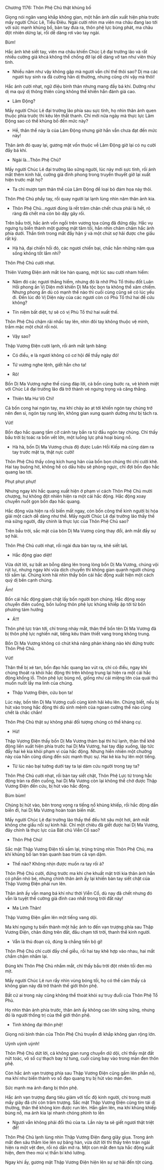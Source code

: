 




Chương 1176: Thôn Phệ Chủ thật khủng bố


Giọng nói ngân vang khắp không gian, một hắn ảnh dần xuất hiện phía trước mấy người Chúc Lê, Tiểu Điêu. Ngài cười nhìn ma viên ma châu đang lao tới với sức mạnh khủng bố, bàn tay đưa ra, thôn phệ lực bùng phát, ma châu đột nhiên dừng lại, rồi dễ dàng rơi vào tay ngài.

Bùm!

Hắc ảnh khẽ siết tay, viên ma châu khiến Chúc Lê đại trưởng lão và rất nhiều cường giả khcá không thể chống đỡ lại dễ dàng vỡ tan như viên thủy tinh.

- Nhiều năm như vậy không gặp mà ngươi vẫn chỉ thế thôi sao? Dị ma các ngươi tuy sinh ra đã cường hãn dị thường, nhưng cũng chỉ vậy mà thôi!

Hắc ảnh cười nhạt, ngữ điệu bình thản nhưng mang đầy bá khí. Dường như dị ma quỷ dị thông thiên cũng không thể khiến hắn đánh giá cao.

- Lâm Động?

Mấy người Chúc Lê đại trưởng lão phía sau sực tỉnh, họ nhìn thân ảnh quen thuộc phía trước thì kêu lên thất thanh. Chỉ mới nửa ngày mà thực lực Lâm Động sao có thể khủng bố đến mức này?

- Hề, thân thể này là của Lâm Động nhưng giờ hắn vẫn chưa đạt đến mức này!

Thân ảnh đó quay lại, gương mặt vốn thuộc về Lâm Động giờ lại có nụ cười đầy bá khí.

- Ngài là…Thôn Phệ Chủ?

Mấy người Chúc Lê đại trưởng lão sững người, lúc này mới sực tỉnh, rồi ánh mắt thêm kinh hãi, cường giả đỉnh phong trong truyền thuyết giờ lại xuất hiện trước mặt họ?

- Ta chỉ mượn tạm thân thể của Lâm Động để loại bỏ đám họa này thôi.

Thôn Phệ Chủ phẩy tay, rồi quay người lại lạnh lùng nhìn năm thân ảnh kia.

- Thôn Phệ Chủ…ngươi đúng là rết trăm chân chết chưa phải là hết, rõ ràng đã chết mà còn bò dậy gây rối.

Trên bầu trời, hắc ảnh vốn ngồi trên vương tọa cũng đã đứng dậy. Hắc vụ ngưng tụ biến thành một gương mặt tăm tối, hắn nhìn chăm chăm hắc ảnh phía dưới. Thần tình trong mắt đầy hận ý và một chút sợ hãi được che giấu rất kỹ.

- Hà hà, đại chiến hồi đó, các ngươi chiến bại, chắc hẳn những năm qua sống không tốt lắm nhỉ?

Thôn Phệ Chủ cười nhạt.

Thiên Vương Điện ánh mắt lóe hàn quang, một lúc sau cười nham hiểm:

- Năm đó các ngươi thắng hiểm, nhưng đó là nhờ Phù Tổ thiêu đốt Luân Hồi phong ấn Vị Diện mới khiến Dị Ma tộc bọn ta không thể xâm chiếm. Nhưng phong ấn dù có mạnh thế nào thì cuối cùng cũng sẽ có lúc yếu đi. Đến lúc đó Vị Diện này của các ngươi còn có Phù Tổ thứ hai để cứu không?

- Tín niệm bất diệt, tự sẽ có vị Phù Tổ thứ hai xuất thế.

Thôn Phệ Chủ chậm rãi nhấc tay lên, nhìn đôi tay không thuộc vệ mình, trầm mặc một chút rồi nói.

- Vậy sao?

Thập Vương Điện cười lạnh, rồi ánh mắt lạnh băng:

- Có điều, e là ngươi không có cơ hội để thấy ngày đó!

- Tứ vương nghe lệnh, giết hắn cho ta!

- Rõ!

Bốn Dị Ma Vương nghe thế cùng đáp lời, cả bốn cùng bước ra, vẻ khinh miệt với Chúc Lê đại trưởng lão đã trở thành vẻ ngưng trọng và căng thẳng.

- Thiên Ma Hư Vô Chỉ!

Cả bốn cong hai ngón tay, ma khí chảy ào ạt tới khiến ngón tay chúng trở nên đen sì, ngón tay rung lên, không gian xung quanh dường như bị tách ra.

Vút!

Bốn đạo hắc quang tầm cỡ cánh tay bắn ra từ đầu ngón tay chúng. Chỉ thấy bầu trời bị toác ra bốn vết lớn, một luồng lực phá hoại bùng nổ.

- Hà hà, bốn Dị Ma Vương chưa độ được Luân Hồi Kiếp mà cũng dám ra tay trước mặt ta, thật nực cười!

Thôn Phệ Chủ thấy công kích hung hãn của bốn bọn chúng thì chỉ cười khẽ. Hai tay buông hờ, không hề có dấu hiệu sẽ phòng ngực, chỉ đợi bốn đạo hắc quang lao tới.

Phụt phụt phụt!

Nhưng ngay khi hắc quang xuất hiện ở phạm vi cách Thôn Phệ Chủ mười chượng, hư không đột nhiên hiện ra một cái hắc động. Hắc động xoay chuyển nuốt gọn bốn đạo hắc quang.

Hắc động vừa hiện ra rồi biến mất ngay, còn bốn công thế kinh người bị hóa giải một cách dễ dàng như thế. Mấy người Chúc Lê đại trưởng lão thấy thế mà sững người, đây chính là thực lực của Thôn Phệ Chủ sao?

Trên bầu trời, sắc mặt của bôn Dị Ma Vương cũng thay đổi, ánh mắt đầy sự sợ hãi.

Thôn Phệ Chủ cười nhạt, rồi ngài đưa bàn tay ra, khẽ siết lạiL

- Hắc động giao diệt!

Vừa dứt lời, sự bất an bỗng dâng lên trong lòng bốn Dị Ma Vương, chúng vội rút lui, nhưng ngay khi vừa dịch chuyển thì không gian quanh người chúng tối sầm lại. Chúng kinh hãi nhìn thấy bốn cái hắc động xuất hiện một cách quỷ dị bên cạnh chúng.

Ầm!

Bốn cái hắc động giam chặt lấy bốn người bọn chúng. Hắc động xoay chuyển điên cuồng, bốn luồng thôn phệ lực khủng khiếp ập tới từ bốn phương tám hướng

- Á!!!

Thôn phệ lực tràn tới, chỉ trong nháy mắt, thân thể bốn tên Dị Ma Vương đã bị thôn phệ lực nghiền nát, tiếng kêu thảm thiết vang trong không trung.

Bốn Dị Ma Vương không có chút khả năng phản kháng nào khi đứng trước Thôn Phệ Chủ.

Vút!

Thân thể bị xé tan, bốn đạo hắc quang lao vút ra, chỉ có điều, ngay khi chúng thoát ra khỏi hắc động thì trên không trung lại hiện ra một cái hắc động khổng lồ. Thôn phệ lực bùng nổ, giống như cái miệng lớn của quái thú muốn nuốt lấy ma linh của chúng.

- Thập Vương Điện, cứu bọn ta!

Lúc này, bốn tên Dị Ma Vương cuối cùng kinh hãi kêu lên. Chúng biết, nếu bị hút vào trong hắc động thì dù sinh mệnh của ngoan cường thế nào cũng chết là chắc chắn!

Thôn Phệ Chủ thật sự không phải đối tượng chúng có thể kháng cự.

- Hừ!

Thập Vương Điện thấy bốn Dị Ma Vương thảm bại thì hừ lạnh, thân thể khẽ động liền xuất hiện phía trước hai Dị Ma Vương, hai tay đập xuống, lập tức đẩy hai kẻ kia khỏi phạm vi của hắc động. Nhưng hiển nhiên một chưởng này của hắn cũng dùng đến sức mạnh thực sự. Hai kẻ kia hự lên một tiếng.

- Từ lúc nào bại tướng dưới tay ta lại dám cứu người trong tay ta?

Thôn Phệ Chủ cười nhạt, rồi bàn tay siết chặt, Thôn Phệ Lực từ trong hắc động tràn ra điên cuồng, hai Dị Ma Vương còn lại không thể chờ được Thập Vương Điện đến cứu, bị hút vào hắc động.

Bùm bùm!

Chúng bị hút vào, bên trong vọng ra tiếng nổ khủng khiếp, rồi hắc động dần biến đi, hai Dị Ma Vương hoàn toàn biến mất.

Mấy người Chúc Lê đại trưởng lão thấy thế đều hít sâu một hơi, ánh mắt không che giấu nổi sự kinh hãi. Chỉ một chiêu đã giết được hai Dị Ma Vương, đây chính là thực lực của Bát chủ Viễn Cổ sao?

- Thôn Phệ Chủ!

Sắc mặt Thập Vương Điện tối sầm lại, trừng trừng nhìn Thôn Phệ Chủ, ma khí khủng bố lan tràn quanh bao trùm cả vạn dặm.

- Thế nào? Không nhịn được muốn ra tay rồi à?

Thôn Phệ Chủ cười, đứng trước ma khí che khuất mặt trời kia thân ảnh hắn có phần nhỏ bé, nhưng chính thân ảnh ấy lại khiến bàn tay siết chặt của Thập Vương Điện phải run lên.

Thân ảnh ấy vẫn mang bá khí như thời Viễn Cổ, dù nay đã chết nhưng đó vẫn là tuyệt thế cường giả đỉnh cao nhất trong trời đất này!

- Ma Linh Thân!

Thập Vương Điện gầm lên một tiếng vang dội.

Ma khí ngưng tụ biến thành một hắc ảnh to đến vạn trượng phía sau Thập Vương Điện, chân đứng trên đất, đầu chạm tới trời, thanh thế kinh người.

- Vẫn là thủ đoạn cũ, đúng là chẳng tiến bộ gì!

Thôn Phệ Chủ chỉ cười đầy chế giễu, rồi hai tay khẽ hợp vào nhau, hai mắt chầm chậm nhắm lại.

Đúng khi Thôn Phệ Chủ nhắm mắt, chỉ thấy bầu trời đột nhiên tối đen mù mịt.

Mấy người Chúc Lê run rẩy nhìn vùng bóng tối, họ có thể cảm thấy cả không gian này đã trở thành thế giới thôn phệ.

Bất cứ ai trong này cũng không thể thoát khỏi sự truy đuổi của Thôn Phệ Tổ Phù.

Họ nhìn thân ảnh phía trước, thân ảnh ấy không cao lớn sừng sững, nhưng đó là người thống trị của thế giới thôn phệ.

- Tinh không đại thôn phệ!

Giọng nói bình thản của Thôn Phệ Chủ truyền đi khắp không gian rộng lớn.

Uỳnh uỳnh uỳnh!

Thôn Phệ Chủ dứt lời, cả không gian rung chuyển dữ dội, chỉ thấy mặt đất nứt toác, vô số cự thạch bay tứ tung, cuối cùng bay vào trong màn đen thôn phệ.

Còn hắc ảnh vạn trượng phía sau Thập Vương Điện cũng gầm lên phẫn nộ, ma khí như biến thành vo số đạo quang trụ bị hút vào màn đen.

Sức mạnh ma ảnh đang bị thôn phệ.

Hắc ảnh vạn trượng đang tiêu giảm với tốc độ kinh người, chỉ trong mười mấy giây đã chỉ còn trăm trượng. Sắc mặt Thập Vương Điện cũng tím tái dị thường, thân thể không kìm được run lên. Hắn gầm lên, ma khí khủng khiếp bùng nổ, ma ảnh kia lại nhanh chóng phình to lên

- Ngươi vẫn không phải đối thủ của ta. Lần này ta sẽ giết ngươi thật triệt để!

Thôn Phệ Chủ lạnh lùng nhìn Thập Vương Điện đang giãy giụa. Trong ánh mắt đen sâu thẳm lóe lên sự băng hàn, vừa dứt lời thì thấy trên trán ngài hiện ra một vệt đen, rồi nó dần mở ra. Một con mắt đen tựa hắc động xuất hiện, đem theo mùi vị thần bí khó lường.

Ngay khi ấy, gương mặt Thập Vương Điện hiện lên sự sợ hãi đến tột cùng.




